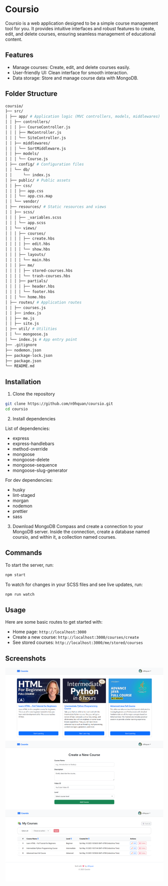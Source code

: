 # Coursio
Coursio is a web application designed to be a simple course management tool for you. 
It provides intuitive interfaces and robust features to create, edit, and delete courses, 
ensuring seamless management of educational content.
## Features
- Manage courses: Create, edit, and delete courses easily.
- User-friendly UI: Clean interface for smooth interaction.
- Data storage: Store and manage course data with MongoDB.
## Folder Structure
```bash
coursio/
├── src/
│ ├── app/ # Application logic (MVC controllers, models, middlewares)
│ │ ├── controllers/
│ │ │ ├── CourseController.js
│ │ │ ├── MeController.js
│ │ │ └── SiteController.js
│ │ ├── middlewares/
│ │ │ └── SortMiddleware.js
│ │ ├── models/
│ │ │ └── Course.js
│ ├── config/ # Configuration files
│ │ └── db/
│ │     └── index.js 
│ ├── public/ # Public assets
│ │ ├── css/
│ │ │ ├── app.css
│ │ │ └── app.css.map
│ │ └── vendor/
│ ├── resources/ # Static resources and views
│ │ ├── scss/
│ │ │ ├── _variables.scss
│ │ │ └── app.scss
│ │ └── views/
│ │ │ ├── courses/
│ │ │ │ ├── create.hbs
│ │ │ │ ├── edit.hbs
│ │ │ │ └── show.hbs
│ │ │ ├── layouts/
│ │ │ │ └── main.hbs
│ │ │ ├── me/
│ │ │ │ ├── stored-courses.hbs
│ │ │ │ └── trash-courses.hbs
│ │ │ ├── partials/
│ │ │ │ ├── header.hbs
│ │ │ │ └── footer.hbs
│ │ │ └── home.hbs
│ ├── routes/ # Application routes
│ │ ├── courses.js
│ │ ├── index.js
│ │ ├── me.js
│ │ ├── site.js
│ ├── util/ # Utilities
│ │ └── mongoose.js
│ └── index.js # App entry point
├── .gitignore
├── nodemon.json
├── package-lock.json
├── package.json
└── README.md
```
## Installation
1. Clone the repository
```bash
git clone https://github.com/n9hquan/coursio.git
cd coursio
```
2. Install dependencies

List of dependencies: 
- express
- express-handlebars
- method-override
- mongoose
- mongoose-delete
- mongoose-sequence
- mongoose-slug-generator

For dev dependencies:
- husky
- lint-staged
- morgan
- nodemon
- prettier
- sass
3. Download MongoDB Compass and create a connection to your MongoDB server.
Inside the connection, create a database named coursio, and within it, a collection named courses.
## Commands
To start the server, run:
```bash
npm start
```
To watch for changes in your SCSS files and see live updates, run:
```bash
npm run watch
```
## Usage
Here are some basic routes to get started with:
- Home page: `http://localhost:3000`
- Create a new course: `http://localhost:3000/courses/create`
- See stored courses: `http://localhost:3000/me/stored/courses`
## Screenshots
![Home page](./src/public/image/home-page.png)
![Create course](./src/public/image/create-course.png)
![Stored course](./src/public/image/stored-course.png)